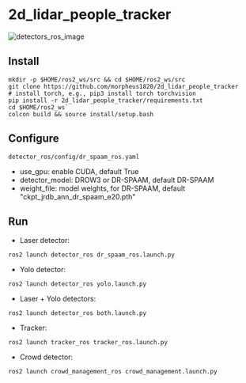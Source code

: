 # 2d_lidar_people_tracker
![detectors_ros_image](https://github.com/morpheus1820/2d_lidar_people_tracker/assets/1096775/79d191a8-ddf1-4240-8a58-34563a4129eb)

## Install
```
mkdir -p $HOME/ros2_ws/src && cd $HOME/ros2_ws/src
git clone https://github.com/morpheus1820/2d_lidar_people_tracker
# install torch, e.g., pip3 install torch torchvision
pip install -r 2d_lidar_people_tracker/requirements.txt
cd $HOME/ros2_ws` 
colcon build && source install/setup.bash
```

## Configure
`detector_ros/config/dr_spaam_ros.yaml`
  - use_gpu: enable CUDA, default True
  - detector_model: DROW3 or DR-SPAAM, default DR-SPAAM
  - weight_file: model weights, for DR-SPAAM, default "ckpt_jrdb_ann_dr_spaam_e20.pth"

## Run
- Laser detector:

`ros2 launch detector_ros dr_spaam_ros.launch.py`

- Yolo detector:

`ros2 launch detector_ros yolo.launch.py`

- Laser + Yolo detectors:

`ros2 launch detector_ros both.launch.py`

- Tracker:

`ros2 launch tracker_ros tracker_ros.launch.py`

- Crowd detector:

`ros2 launch crowd_management_ros crowd_management.launch.py`
